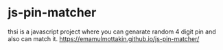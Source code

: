 # js-pin-matcher
thsi is a javascript project where you can genarate random 4 digit pin and also can match it.
https://emamulmottakin.github.io/js-pin-matcher/

